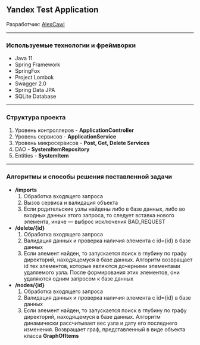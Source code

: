 ## Yandex Test Application
Разработчик: [AlexCawl](https://github.com/AlexCawl)
***
### Используемые технологии и фреймворки
* Java 11
* Spring Framework
* SpringFox
* Project Lombok
* Swagger 2.0
* Spring Data JPA
* SQLite Database
***
### Структура проекта
1. Уровень контроллеров - **ApplicationController**
2. Уровень сервисов - **ApplicationService**
3. Уровень микросервисов - **Post, Get, Delete Services**
4. DAO - **SystemItemRepository**
5. Entities - **SystemItem**
***
### Алгоритмы и способы решения поставленной задачи
* **/imports**
    1. Обработка входящего запроса
    2. Вызов сервиса и валидация объекта
    3. Если родительские узлы найдены либо в базе данных, либо во входных данных этого запроса, то следует вставка нового элемента, иначе — выброс исключения BAD_REQUEST
* **/delete/{id}**
    1. Обработка входящего запроса
    2. Валидация данных и проверка наличия элемента с id={id} в базе данных
    3. Если элемент найден, то запускается поиск в глубину по графу директорий, находящемуся в базе данных. Алгоритм возвращает id тех элементов, которые являются дочерними элементами удаляемого узла. После формирования этих элементов, они удаляются одним запросом к базе данных
* **/nodes/{id}**
    1. Обработка входящего запроса
    2. Валидация данных и проверка наличия элемента с id={id} в базе данных
    3. Если элемент найден, то запускается поиск в глубину по графу директорий, находящемуся в базе данных. Алгоритм динамически рассчитывает вес узла и дату его последнего изменения. Возвращает граф, представленный в виде объекта класса **GraphOfItems**